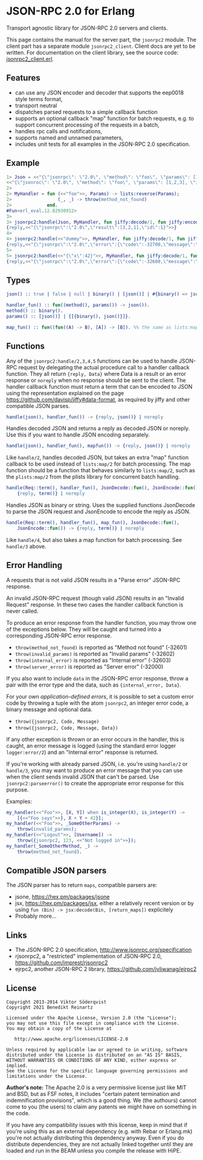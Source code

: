 JSON-RPC 2.0 for Erlang
=======================

Transport agnostic library for JSON-RPC 2.0 servers and clients.

This page contains the manual for the server part, the `jsonrpc2` module. The client part has a
separate module `jsonrpc2_client`. Client docs are yet to be written. For documentation on the
client library, see the source code: [jsonrpc2_client.erl](src/jsonrpc2_client.erl).

Features
--------

* can use any JSON encoder and decoder that supports the eep0018 style terms
  format,
* transport neutral
* dispatches parsed requests to a simple callback function
* supports an optional callback "map" function for batch requests, e.g. to
  support concurrent processing of the requests in a batch,
* handles rpc calls and notifications,
* supports named and unnamed parameters,
* includes unit tests for all examples in the JSON-RPC 2.0 specification.

Example
-------

``` erlang
1> Json = <<"{\"jsonrpc\": \"2.0\", \"method\": \"foo\", \"params\": [1,2,3], \"id\": 1}">>.
<<"{\"jsonroc\": \"2.0\", \"method\": \"foo\", \"params\": [1,2,3], \"id\": 1}">>
2>
2> MyHandler = fun (<<"foo">>, Params) -> lists:reverse(Params);
2>                 (_, _) -> throw(method_not_found)
2>             end.
#Fun<erl_eval.12.82930912>
3>
3> jsonrpc2:handle(Json, MyHandler, fun jiffy:decode/1, fun jiffy:encode/1).
{reply,<<"{\"jsonrpc\":\"2.0\",\"result\":[3,2,1],\"id\":1}">>}
4>
4> jsonrpc2:handle(<<"dummy">>, MyHandler, fun jiffy:decode/1, fun jiffy:encode/1).
{reply,<<"{\"jsonrpc\":\"2.0\",\"error\":{\"code\":-32700,\"message\":\"Parse error.\"},\"id\":null}">>}
5>
5> jsonrpc2:handle(<<"{\"x\":42}">>, MyHandler, fun jiffy:decode/1, fun jiffy:encode/1).
{reply,<<"{\"jsonrpc\":\"2.0\",\"error\":{\"code\":-32600,\"message\":\"Invalid Request.\"},\"id\":null}">>}
```

Types
-----

```Erlang
json() :: true | false | null | binary() | [json()] | #{binary() => json()}.

handler_fun() :: fun((method(), params()) -> json()).
method() :: binary().
params() :: [json()] | {[{binary(), json()}]}.

map_fun() :: fun((fun((A) -> B), [A]) -> [B]). %% the same as lists:map/2
```

Functions
---------

Any of the `jsonrpc2:handle/2,3,4,5` functions can be used to handle JSON-RPC
request by delegating the actual procedure call to a handler callback function.
They all return `{reply, Data}` where Data is a result or an error response or
`noreply` when no response should be sent to the client. The handler callback
function must return a term that can be encoded to JSON using the
representation explained on the page https://github.com/davisp/jiffy#data-format,
as required by jiffy and other compatible JSON parses.

```Erlang
handle(json(), handler_fun()) -> {reply, json()} | noreply
```

Handles decoded JSON and returns a reply as decoded JSON or noreply. Use
this if you want to handle JSON encoding separately.

```Erlang
handle(json(), handler_fun(), mapfun()) -> {reply, json()} | noreply
```

Like `handle/2`, handles decoded JSON, but takes an extra
"map" function callback to be used instead of `lists:map/2`
for batch processing. The map function should be a function that behaves
similarly to `lists:map/2`, such as the `plists:map/2`
from the plists library for concurrent batch handling.

```Erlang
handle(Req::term(), handler_fun(), JsonDecode::fun(), JsonEncode::fun()) ->
    {reply, term()} | noreply
```

Handles JSON as binary or string. Uses the supplied functions
JsonDecode to parse the JSON request and JsonEncode to encode the reply as JSON.

```Erlang
handle(Req::term(), handler_fun(), map_fun(), JsonDecode::fun(),
    JsonEncode::fun()) -> {reply, term()} | noreply
```

Like `handle/4`, but also takes a map function for batch
processing. See `handle/3` above.

Error Handling
--------------

A requests that is not valid JSON results in a "Parse error" JSON-RPC response.

An invalid JSON-RPC request (though valid JSON) results in an "Invalid Request"
response. In these two cases the handler callback function is never called.

To produce an error response from the handler function, you may throw one of
the exceptions below. They will be caught and turned into a corresponding
JSON-RPC error response.

  * `throw(method_not_found)` is reported as "Method not found" (-32601)
  * `throw(invalid_params)` is reported as "Invalid params" (-32602)
  * `throw(internal_error)` is reported as "Internal error" (-32603)
  * `throw(server_error)` is reported as "Server error" (-32000)

If you also want to include `data` in the JSON-RPC error response, throw a pair
with the error type and the data, such as `{internal_error, Data}`.

For your own *application-defined errors*, it is possible to set a custom error
code by throwing a tuple with the atom `jsonrpc2`, an integer error code, a
binary message and optional data.

  * `throw({jsonrpc2, Code, Message)`
  * `throw({jsonrpc2, Code, Message, Data})`

If any other exception is thrown or an error occurs in the handler, this is
caught, an error message is logged (using the standard error logger
`logger:error/2`) and an "Internal error" response is returned.

If you're working with already parsed JSON, i.e. you're using `handle/2` or
`handle/3`, you may want to produce an error message that you can use when the
client sends invalid JSON that can't be parsed. Use `jsonrpc2:parseerror()` to
create the appropriate error response for this purpose.

Examples:

```erlang
my_handler(<<"Foo">>, [X, Y]) when is_integer(X), is_integer(Y) ->
    [{<<"Foo says">>}, X + Y + 42}];
my_handler(<<"Foo">>, _SomeOtherParams) ->
    throw(invalid_params);
my_handler(<<"Logout">>, [Username]) ->
    throw({jsonrpc2, 123, <<"Not logged in">>});
my_handler(_SomeOtherMethod, _) ->
    throw(method_not_found).
```

Compatible JSON parsers
-----------------------

The JSON parser has to return `maps`, compatible parsers are:

* jsone, https://hex.pm/packages/jsone
* jsx, https://hex.pm/packages/jsx, either a relatively recent version or by using `fun (Bin) -> jsx:decode(Bin, [return_maps])` explicitely
* Probably more...

Links
-----

* The JSON-RPC 2.0 specification, http://www.jsonrpc.org/specification
* rjsonrpc2, a "restricted" implementation of JSON-RPC 2.0, https://github.com/imprest/rjsonrpc2
* ejrpc2, another JSON-RPC 2 library, https://github.com/jvliwanag/ejrpc2

License
-------

```
Copyright 2013-2014 Viktor Söderqvist
Copyright 2021 Benedikt Reinartz

Licensed under the Apache License, Version 2.0 (the "License");
you may not use this file except in compliance with the License.
You may obtain a copy of the License at

   http://www.apache.org/licenses/LICENSE-2.0

Unless required by applicable law or agreed to in writing, software
distributed under the License is distributed on an "AS IS" BASIS,
WITHOUT WARRANTIES OR CONDITIONS OF ANY KIND, either express or implied.
See the License for the specific language governing permissions and
limitations under the License.
```

**Author's note:**
The Apache 2.0 is a very permissive license just like MIT and BSD, but as
FSF notes, it includes "certain patent termination and indemnification
provisions", which is a good thing. We (the authours) cannot come to you
(the users) to claim any patents we might have on something in the code.

If you have any compatibility issues with this license, keep in mind that if
you're using this as an external dependency (e.g. with Rebar or Erlang.mk)
you're not actually distributing this dependency anyway. Even if you do
distribute dependencies, they are not actually linked together until they
are loaded and run in the BEAM unless you compile the release with HiPE.
